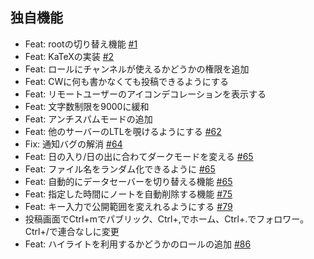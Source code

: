 ## 独自機能
- Feat: rootの切り替え機能 [#1](https://github.com/n1lsqn/misskey/pull/1)
- Feat: KaTeXの実装 [#2](https://github.com/n1lsqn/misskey/pull/2)
- Feat: ロールにチャンネルが使えるかどうかの権限を追加
- Feat: CWに何も書かなくても投稿できるようにする
- Feat: リモートユーザーのアイコンデコレーションを表示する
- Feat: 文字数制限を9000に緩和
- Feat: アンチスパムモードの追加
- Feat: 他のサーバーのLTLを覗けるようにする [#62](https://github.com/n1lsqn/misskey/pull/62)
- Fix: 通知バグの解消 [#64](https://github.com/n1lsqn/misskey/pull/64)
- Feat: 日の入り/日の出に合わてダークモードを変える [#65](https://github.com/n1lsqn/misskey/pull/65)
- Feat: ファイル名をランダム化できるように [#65](https://github.com/n1lsqn/misskey/pull/65)
- Feat: 自動的にデータセーバーを切り替える機能 [#65](https://github.com/n1lsqn/misskey/pull/65)
- Feat: 指定した時間にノートを自動削除する機能 [#75](https://github.com/n1lsqn/misskey/pull/75)
- Feat: キー入力で公開範囲を変えれるようにする [#79](https://github.com/n1lsqn/misskey/pull/79)
- 投稿画面でCtrl+mでパブリック、Ctrl+,でホーム、Ctrl+.でフォロワー。Ctrl+/で連合なしに変更
- Feat: ハイライトを利用するかどうかのロールの追加 [#86](https://github.com/n1lsqn/misskey/pull/86)

